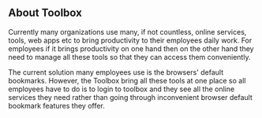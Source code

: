 ## About Toolbox

Currently many organizations use many, if not countless, online services, tools, web apps etc to bring productivity to their employees daily work. For employees if it brings productivity on one hand then on the other hand they need to manage all these tools so that they can access them conveniently.

The current solution many employees use is the browsers' default bookmarks. However, the Toolbox bring all these tools at one place so all employees have to do is to login to toolbox and they see all the online services they need rather than going through inconvenient browser default bookmark features they offer.
